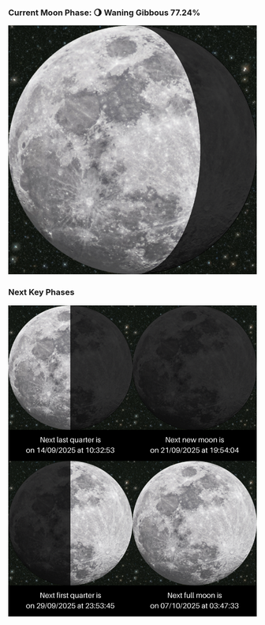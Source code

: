 ### Current Moon Phase: 🌖 Waning Gibbous 77.24%
![Moon Phase](moonphase.png)
### Next Key Phases
![Gallery](gallery.png)